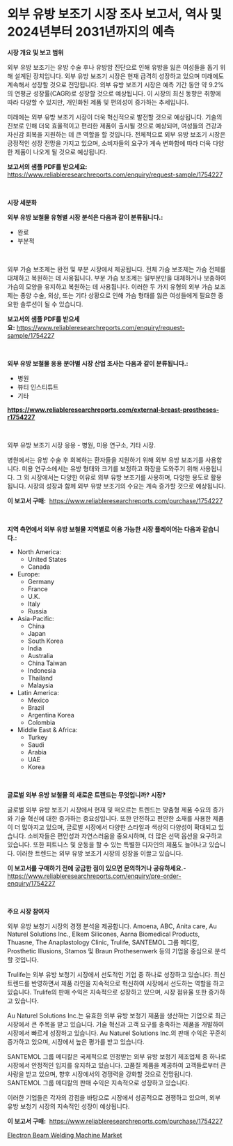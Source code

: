 <p><h1>외부 유방 보조기 시장 조사 보고서, 역사 및 2024년부터 2031년까지의 예측</h1></p><p><strong>시장 개요 및 보고 범위</strong></p>
<p><p>외부 유방 보조기는 유방 수술 후나 유방암 진단으로 인해 유방을 잃은 여성들을 돕기 위해 설계된 장치입니다. 외부 유방 보조기 시장은 현재 급격히 성장하고 있으며 미래에도 계속해서 성장할 것으로 전망됩니다. 외부 유방 보조기 시장은 예측 기간 동안 약 9.2%의 연평균 성장률(CAGR)로 성장할 것으로 예상됩니다. 이 시장의 최신 동향은 취향에 따라 다양할 수 있지만, 개인화된 제품 및 편의성이 증가하는 추세입니다.</p><p>미래에는 외부 유방 보조기 시장이 더욱 혁신적으로 발전할 것으로 예상됩니다. 기술의 진보로 인해 더욱 효율적이고 편리한 제품이 출시될 것으로 예상되며, 여성들의 건강과 자신감 회복을 지원하는 데 큰 역할을 할 것입니다. 전체적으로 외부 유방 보조기 시장은 긍정적인 성장 전망을 가지고 있으며, 소비자들의 요구가 계속 변화함에 따라 더욱 다양한 제품이 나오게 될 것으로 예상됩니다.</p></p>
<p><strong>보고서의 샘플 PDF를 받으세요:</strong> <a href="https://www.reliableresearchreports.com/enquiry/request-sample/1754227">https://www.reliableresearchreports.com/enquiry/request-sample/1754227</a></p>
<p>&nbsp;</p>
<p><strong>시장 세분화</strong></p>
<p><strong>외부 유방 보철물 유형별 시장 분석은 다음과 같이 분류됩니다.:</strong></p>
<p><ul><li>완료</li><li>부분적</li></ul></p>
<p>&nbsp;</p>
<p><p>외부 가슴 보조제는 완전 및 부분 시장에서 제공됩니다. 전체 가슴 보조제는 가슴 전체를 대체하고 복원하는 데 사용됩니다. 부분 가슴 보조제는 일부분만을 대체하거나 보충하여 가슴의 모양을 유지하고 복원하는 데 사용됩니다. 이러한 두 가지 유형의 외부 가슴 보조제는 종양 수술, 외상, 또는 기타 상황으로 인해 가슴 형태를 잃은 여성들에게 필요한 중요한 솔루션이 될 수 있습니다.</p></p>
<p><strong>보고서의 샘플 PDF를 받으세요:</strong>&nbsp;<a href="https://www.reliableresearchreports.com/enquiry/request-sample/1754227">https://www.reliableresearchreports.com/enquiry/request-sample/1754227</a></p>
<p>&nbsp;</p>
<p><strong> 외부 유방 보철물 응용 분야별 시장 산업 조사는 다음과 같이 분류됩니다.:</strong></p>
<p><ul><li>병원</li><li>뷰티 인스티튜트</li><li>기타</li></ul></p>
<p><strong><a href="https://www.reliableresearchreports.com/external-breast-prostheses-r1754227">https://www.reliableresearchreports.com/external-breast-prostheses-r1754227</a></strong></p>
<p>&nbsp;</p>
<p><p>외부 유방 보조기 시장 응용 - 병원, 미용 연구소, 기타 시장.</p><p>병원에서는 유방 수술 후 회복하는 환자들을 지원하기 위해 외부 유방 보조기를 사용합니다. 미용 연구소에서는 유방 형태와 크기를 보정하고 화장을 도와주기 위해 사용됩니다. 그 외 시장에서는 다양한 이유로 외부 유방 보조기를 사용하며, 다양한 용도로 활용됩니다. 시장의 성장과 함께 외부 유방 보조기의 수요는 계속 증가할 것으로 예상됩니다.</p></p>
<p><strong>이 보고서 구매:</strong>&nbsp; <a href="https://www.reliableresearchreports.com/purchase/1754227">https://www.reliableresearchreports.com/purchase/1754227</a></p>
<p>&nbsp;</p>
<p><strong>지역 측면에서 외부 유방 보철물 지역별로 이용 가능한 시장 플레이어는 다음과 같습니다.:</strong></p>
<p><ul>
    <li>
        North America:
        <ul>
            <li>United States</li>
            <li>Canada</li>
        </ul>
    </li>
    <li>
        Europe:
        <ul>
            <li>Germany</li>
            <li>France</li>
            <li>U.K.</li>
            <li>Italy</li>
            <li>Russia</li>
        </ul>
    </li>
    <li>
        Asia-Pacific:
        <ul>
            <li>China</li>
            <li>Japan</li>
            <li>South Korea</li>
            <li>India</li>
            <li>Australia</li>
            <li>China Taiwan</li>
            <li>Indonesia</li>
            <li>Thailand</li>
            <li>Malaysia</li>
        </ul>
    </li>
    <li>
        Latin America:
        <ul>
            <li>Mexico</li>
            <li>Brazil</li>
            <li>Argentina Korea</li>
            <li>Colombia</li>
        </ul>
    </li>
    <li>
        Middle East & Africa:
        <ul>
            <li>Turkey</li>
            <li>Saudi</li>
            <li>Arabia</li>
            <li>UAE</li>
            <li>Korea</li>
        </ul>
    </li>
    </ul></p>
<p>&nbsp;</p>
<p><strong>글로벌 외부 유방 보철물 의 새로운 트렌드는 무엇입니까? 시장?</strong></p>
<p><p>글로벌 외부 유방 보조기 시장에서 현재 및 떠오르는 트렌드는 맞춤형 제품 수요의 증가와 기술 혁신에 대한 증가하는 중요성입니다. 또한 안전하고 편안한 소재를 사용한 제품이 더 많아지고 있으며, 글로벌 시장에서 다양한 스타일과 색상의 다양성이 확대되고 있습니다. 소비자들은 편안성과 자연스러움을 중요시하며, 더 많은 선택 옵션을 요구하고 있습니다. 또한 피트니스 및 운동을 할 수 있는 특별한 디자인의 제품도 늘어나고 있습니다. 이러한 트렌드는 외부 유방 보조기 시장의 성장을 이끌고 있습니다.</p></p>
<p><strong>이 보고서를 구매하기 전에 궁금한 점이 있으면 문의하거나 공유하세요.</strong>- <a href="https://www.reliableresearchreports.com/enquiry/pre-order-enquiry/1754227">https://www.reliableresearchreports.com/enquiry/pre-order-enquiry/1754227</a></p>
<p>&nbsp;</p>
<p><strong>주요 시장 참여자</strong></p>
<p><p>외부 유방 보청기 시장의 경쟁 분석을 제공합니다. Amoena, ABC, Anita care, Au Naturel Solutions Inc., Elkem Silicones, Aarna Biomedical Products, Thuasne, The Anaplastology Clinic, Trulife, SANTEMOL 그룹 메디칼, Prosthetic Illusions, Stamos 및 Braun Prothesenwerk 등의 기업을 중심으로 분석할 것입니다.</p><p>Trulife는 외부 유방 보청기 시장에서 선도적인 기업 중 하나로 성장하고 있습니다. 최신 트렌드를 반영하면서 제품 라인을 지속적으로 혁신하여 시장에서 선도하는 역할을 하고 있습니다. Trulife의 판매 수익은 지속적으로 성장하고 있으며, 시장 점유율 또한 증가하고 있습니다.</p><p>Au Naturel Solutions Inc.는 유효한 외부 유방 보청기 제품을 생산하는 기업으로 최근 시장에서 큰 주목을 받고 있습니다. 기술 혁신과 고객 요구를 충족하는 제품을 개발하여 시장에서 빠르게 성장하고 있습니다. Au Naturel Solutions Inc.의 판매 수익은 꾸준히 증가하고 있으며, 시장에서 높은 평가를 받고 있습니다.</p><p>SANTEMOL 그룹 메디칼은 국제적으로 인정받는 외부 유방 보청기 제조업체 중 하나로 시장에서 안정적인 입지를 유지하고 있습니다. 고품질 제품을 제공하여 고객들로부터 큰 사랑을 받고 있으며, 향후 시장에서의 경쟁력을 강화할 것으로 전망됩니다. SANTEMOL 그룹 메디칼의 판매 수익은 지속적으로 성장하고 있습니다.</p><p>이러한 기업들은 각자의 강점을 바탕으로 시장에서 성공적으로 경쟁하고 있으며, 외부 유방 보청기 시장의 지속적인 성장이 예상됩니다.</p></p>
<p><strong>이 보고서 구매:</strong>&nbsp;&nbsp;<a href="https://www.reliableresearchreports.com/purchase/1754227">https://www.reliableresearchreports.com/purchase/1754227</a></p>
<p><p><a href="https://github.com/brenzgnarento/Market-Research-Report-List-2/blob/main/electron-beam-welding-machine-market.md">Electron Beam Welding Machine Market</a></p></p>